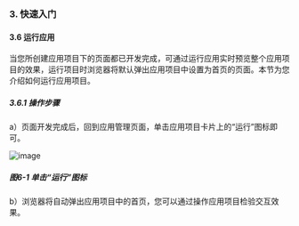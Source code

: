 ### 3. 快速入门

#### 3.6 运行应用

当您所创建应用项目下的页面都已开发完成，可通过运行应用实时预览整个应用项目的效果，运行项目时浏览器将默认弹出应用项目中设置为首页的页面。本节为您介绍如何运行应用项目。

##### 3.6.1 操作步骤

a）页面开发完成后，回到应用管理页面，单击应用项目卡片上的“运行”图标即可。

![image](https://user-images.githubusercontent.com/79617492/183323335-bc12be81-df3d-4915-ab13-037312e433fd.png)

##### 图6-1 单击“运行”图标

b）浏览器将自动弹出应用项目中的首页，您可以通过操作应用项目检验交互效果。
